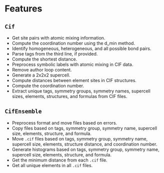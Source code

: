 
# Features

## `Cif`

- Get site pairs with atomic mixing information.
- Compute the coordination number using the d_min method.
- Identify homogeneous, heterogeneous, and all possible bond pairs.
- Parse tags from the third line, if provided.
- Compute the shortest distance.
- Preprocess symbolic labels with atomic mixing in CIF data.
- Remove author loop content.
- Generate a 2x2x2 supercell.
- Compute distances between element sites in CIF structures.
- Compute the coordination number.
- Extract unique tags, symmetry groups, symmetry names, supercell sizes, elements, structures, and formulas from CIF files.

## `CifEnsemble`

- Preprocess format and move files based on errors.
- Copy files based on tags, symmetry group, symmetry name, supercell size, elements, structure, and formula.
- Move `.cif` files based on tags, symmetry group, symmetry name, supercell size, elements, structure distance, and coordination number.
- Generate histograms based on tags, symmetry group, symmetry name, supercell size, elements, structure, and formula.
- Get the minimum distance from each `.cif` file.
- Get all unique elements in all `.cif` files.

